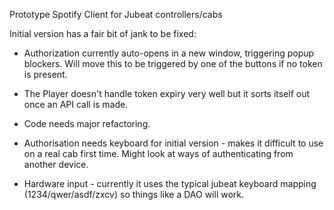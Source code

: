 Prototype Spotify Client for Jubeat controllers/cabs

Initial version has a fair bit of jank to be fixed:

* Authorization currently auto-opens in a new window, triggering popup blockers. Will move this to be triggered by one of the buttons if no token is present. 

* The Player doesn't handle token expiry very well but it sorts itself out once an API call is made.

* Code needs major refactoring. 

* Authorisation needs keyboard for initial version - makes it difficult to use on a real cab first time. Might look at ways of authenticating from another device. 

* Hardware input - currently it uses the typical jubeat keyboard mapping (1234/qwer/asdf/zxcv) so things like a DAO will work.
